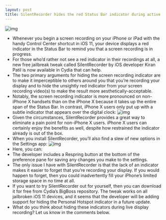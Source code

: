 ```yaml
---
layout: post
title: SilentRecorder hides the red Status Bar indicator during active screen recordings
---
```

![img](http://media.idownloadblog.com/wp-content/uploads/2018/06/SilentRecorder.jpg)
* Whenever you begin a screen recording on your iPhone or iPad with the handy Control Center shortcut in iOS 11, your device displays a red indicator in the Status Bar to remind you that a screen recording is in progress.
* For those who’d rather not see a red indicator in their recordings at all, a new free jailbreak tweak called SilentRecorder by iOS developer Kiran Patil is now available in Cydia that can help.
* The two primary arguments for hiding the screen recording indicator are to make it imperceptible to others around you that you’re recording your display and to hide the unsightly red indicator from your screen recording video(s) to make the result more aesthetically-acceptable.
* Notably, the screen recording indicator is more pronounced on non-iPhone X handsets than on the iPhone X because it takes up the entire span of the Status Bar. In contrast, iPhone X users only put up with a subtle indicator that appears over the digital clock:
![img](http://media.idownloadblog.com/wp-content/uploads/2018/06/iPhone-X-recording-indicator-vs.jpg)
* Given the circumstances, SilentRecorder provides a great way to eliminate a pain point for non-iPhone X users. iPhone X users can certainly enjoy the benefits as well, despite how restrained the indicator already is out of the box.
* When you install SilentRecorder, you’ll also find a slew of new options in the Settings app:
![img](http://media.idownloadblog.com/wp-content/uploads/2018/06/SilentRecorder-Prefs.jpg)
* Here, you can:
* The developer includes a Respring button at the bottom of the preference pane for saving any changes you make to the settings.
* The only issue I have with SilentRecorder is that the lack of an indicator makes it easier to forget that you’re recording your display. If you would happen to forget, then you could inadvertently fill your iPhone’s limited storage space in no time at all.
* If you want to try SilentRecorder out for yourself, then you can download it for free from Cydia’s BigBoss repository. The tweak works on all jailbroken iOS 11 devices, and it seems that the developer will be adding support for hiding the Personal Hotspot indicator in a future update.
* What do you think about hiding these indicators during live display recording? Let us know in the comments below.

